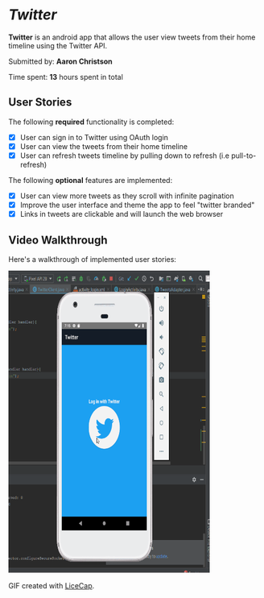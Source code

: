 # *Twitter*

**Twitter** is an android app that allows the user view tweets from their home timeline using the Twitter API.

Submitted by: **Aaron Christson**

Time spent: **13** hours spent in total

## User Stories

The following **required** functionality is completed:

* [x] User can sign in to Twitter using OAuth login
* [x] User can view the tweets from their home timeline 
* [x] User can refresh tweets timeline by pulling down to refresh (i.e pull-to-refresh)

The following **optional** features are implemented:
* [x] User can view more tweets as they scroll with infinite pagination
* [x] Improve the user interface and theme the app to feel "twitter branded"
* [x] Links in tweets are clickable and will launch the web browser 

## Video Walkthrough

Here's a walkthrough of implemented user stories:

<img src='twitter2.gif' title='Video Walkthrough' width='400' height='600' alt='Video Walkthrough'/>

GIF created with [LiceCap](http://www.cockos.com/licecap/).

